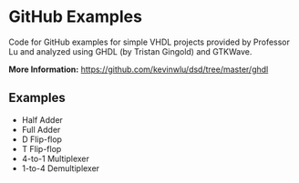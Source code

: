 # GitHub Examples
Code for GitHub examples for simple VHDL projects provided by Professor Lu and analyzed using GHDL (by Tristan Gingold) and GTKWave.

**More Information:** https://github.com/kevinwlu/dsd/tree/master/ghdl

## Examples
- Half Adder
- Full Adder
- D Flip-flop
- T Flip-flop
- 4-to-1 Multiplexer
- 1-to-4 Demultiplexer
